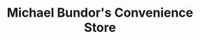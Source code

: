 ---
title: "Michael Bundor's Convenience Store"
url: /kailahun/michael-bundors-convenience-store/
shop: convenience
---